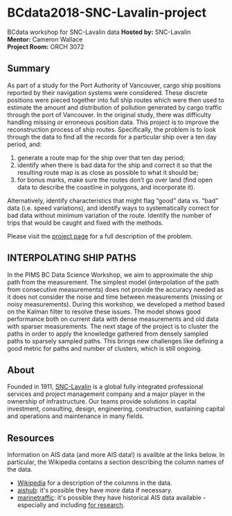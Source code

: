 # BCdata2018-SNC-Lavalin-project
BCdata workshop for SNC-Lavalin data
**Hosted by:** SNC-Lavalin  
**Mentor:** Cameron Wallace  
**Project Room:** ORCH 3072

## Summary

As part of a study for the Port Authority of Vancouver, cargo ship positions
reported by their navigation systems were considered. These discrete positions
were pieced together into full ship routes which were then used to estimate the
amount and distribution of pollution generated by cargo traffic through the port
of Vancouver. In the original study, there was difficulty handling missing or
erroneous position data. This project is to improve the reconstruction process
of ship routes. Specifically, the problem is to look through the data to find
all the records for a particular ship over a ten day period, and:

1. generate a route map for the ship over that ten day period;
2. identify when there is bad data for the ship and correct it so that the
  resulting route map is as close as possible to what it should be;
3. for bonus marks, make sure the routes don’t go over land (find open data to
  describe the coastline in polygons, and incorporate it).

Alternatively, identify characteristics that might flag “good” data vs. “bad”
data (i.e. speed variations), and identify ways to systematically correct for
bad data without minimum variation of the route. Identify the number of trips
that would be caught and fixed with the methods.

Please visit the
[project page](http://workshop.bcdata.ca/2018/project/project-3/) for a full
description of the problem.

## INTERPOLATING SHIP PATHS

In the PIMS BC Data Science Workshop, we aim to approximate the ship path from the measurement. The simplest model (interpolation of the path from consecutive measurements) does not provide the accuracy needed as it does not consider the noise and time between measurements (missing or noisy measurements). During this workshop, we developed a method based on the Kalman filter to resolve these issues. The model shows good performance both on current data with dense measurements and old data with sparser measurements. The next stage of the project is to cluster the paths in order to apply the knowledge gathered from densely sampled paths to sparsely sampled paths. This brings new challenges like defining a good metric for paths and number of clusters, which is still ongoing.



## About 

Founded in 1911, [SNC-Lavalin](http://www.snclavalin.com/en/) is a global fully integrated professional services and project management company and a major player in the ownership of infrastructure. Our teams provide solutions in capital investment, consulting, design, engineering, construction, sustaining capital and operations and maintenance in many fields.

## Resources

Information on AIS data (and more AIS data!) is availble at the links below. In
particular, the Wikipedia contains a section describing the column names of the
data.

* [Wikipedia](https://www.wikiwand.com/en/Automatic_identification_system#/Detailed_description:_Class_A_units)
  for a description of the columns in the data.
* [aishub](http://www.aishub.net/stations): it's possible they have *more* data
  if necessary.
* [marinetraffic](https://www.marinetraffic.com/en/p/ais-historical-data): it's
  possible they have historical AIS data available - especially and including
  [for research](https://www.marinetraffic.com/en/p/ais-for-research).
